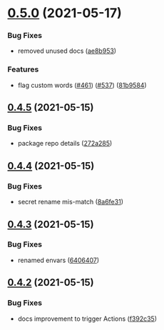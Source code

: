 # [0.5.0](https://github.com/EddieHubCommunity/EddieBot/compare/v0.4.5...v0.5.0) (2021-05-17)


### Bug Fixes

* removed unused docs ([ae8b953](https://github.com/EddieHubCommunity/EddieBot/commit/ae8b95386f9b7fd5c821960a5d3ef7638c773cff))


### Features

* flag custom words ([#461](https://github.com/EddieHubCommunity/EddieBot/issues/461)) ([#537](https://github.com/EddieHubCommunity/EddieBot/issues/537)) ([81b9584](https://github.com/EddieHubCommunity/EddieBot/commit/81b9584cf8e87989f8e3754959367643f6a1ff72))



## [0.4.5](https://github.com/EddieHubCommunity/EddieBot/compare/v0.4.4...v0.4.5) (2021-05-15)


### Bug Fixes

* package repo details ([272a285](https://github.com/EddieHubCommunity/EddieBot/commit/272a2854678cae3aa74c074f9f38097cde46d6eb))



## [0.4.4](https://github.com/EddieHubCommunity/EddieBot/compare/v0.4.3...v0.4.4) (2021-05-15)


### Bug Fixes

* secret rename mis-match ([8a6fe31](https://github.com/EddieHubCommunity/EddieBot/commit/8a6fe3199de88b4aa381a43aea5fa65448555649))



## [0.4.3](https://github.com/EddieHubCommunity/EddieBot/compare/v0.4.2...v0.4.3) (2021-05-15)


### Bug Fixes

* renamed envars ([6406407](https://github.com/EddieHubCommunity/EddieBot/commit/6406407fb8bebc9eb0338bdc90b10f8e4ad6afe8))



## [0.4.2](https://github.com/EddieHubCommunity/EddieBot/compare/v0.4.1...v0.4.2) (2021-05-15)


### Bug Fixes

* docs improvement to trigger Actions ([f392c35](https://github.com/EddieHubCommunity/EddieBot/commit/f392c352b79d36aa1a285da53c5c189f93e152c0))



